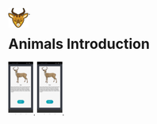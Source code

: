 <img align="left" src="pictures/deerIcon.png" width="8%">.
# Animals Introduction

<img src="pictures/deer.jpg" width="10%">.
<img src="pictures/deer.jpg" width="10%">.



